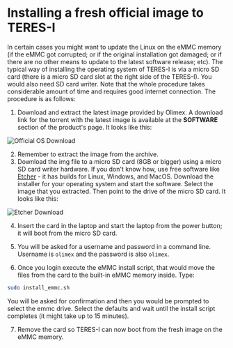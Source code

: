 # Installing a fresh official image to TERES-I

In certain cases you might want to update the Linux on the eMMC memory (if the eMMC got corrupted; or if the original installation got damaged; or if there are no other means to update to the latest software release; etc).
The typical way of installing the operating system of TERES-I is via a micro SD card (there is a micro SD card slot at the right side of the TERES-I).
You would also need SD card writer.
Note that the whole procedure takes considerable amount of time and requires good internet connection.
The procedure is as follows:

1. Download and extract the latest image provided by Olimex.
A download link for the torrent with the latest image is available at the **SOFTWARE** section of the product's page.
It looks like this:

![Official OS Download](../TERES-I/software/screenshot-official-os.png "Official OS Download")

2. Remember to extract the image from the archive.
3. Download the img file to a micro SD card (8GB or bigger) using a micro SD card writer hardware.
If you don't know how, use free software like [Etcher](https://etcher.io/) - it has builds for Linux, Windows, and MacOS.
Download the installer for your operating system and start the software.
Select the image that you extracted.
Then point to the drive of the micro SD card.
It looks like this:

![Etcher Download](../TERES-I/software/screenshot-etcher.png "Etcher Download")

4. Insert the card in the laptop and start the laptop from the power button; it will boot from the micro SD card.
5. You will be asked for a username and password in a command line.
Username is ``olimex`` and the password is also ``olimex``.

6. Once you login execute the eMMC install script, that would move the files from the card to the built-in eMMC memory inside.
Type:

```bash
sudo install_emmc.sh
```

You will be asked for confirmation and then you would be prompted to select the emmc drive.
Select the defaults and wait until the install script completes (it might take up to 15 minutes).

7. Remove the card so TERES-I can now boot from the fresh image on the eMMC memory.

